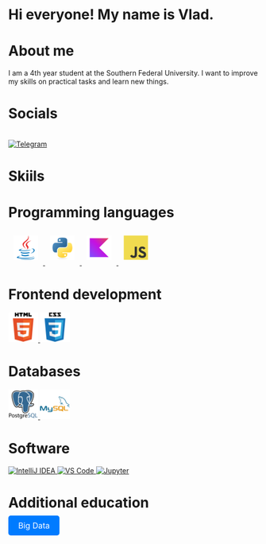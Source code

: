 # Hi everyone! My name is Vlad.
# About me
I am a 4th year student at the Southern Federal University. I want to improve my skills on practical tasks and learn new things.
# Socials 
<br>
<div>
<a href="https://t.me/valesker" target="_blank">
  <img src="https://img.icons8.com/fluency/48/000000/telegram-app.png" alt="Telegram" width="30"/>
</a>
</div>
<h1>Skiils</h1>
<h1>Programming languages</h1>
<div>
 
  <a href="https://www.java.com/" target="_blank" rel="noreferrer">
    <img src="https://raw.githubusercontent.com/devicons/devicon/master/icons/java/java-original.svg" alt="Java" width="50" height="50" style="margin: 10px;"/>
  </a>
   
   <a href="https://www.python.org/" target="_blank" rel="noreferrer">
    <img src="https://raw.githubusercontent.com/devicons/devicon/master/icons/python/python-original.svg" alt="Python" width="50" height="50" style="margin: 10px;"/>
  </a>
  
  <a href="https://kotlinlang.org/" target="_blank" rel="noreferrer">
    <img src="https://raw.githubusercontent.com/devicons/devicon/master/icons/kotlin/kotlin-original.svg" alt="Kotlin" width="50" height="50" style="margin: 10px;"/>
  </a>
  
  <a href="https://developer.mozilla.org/en-US/docs/Web/JavaScript" target="_blank" rel="noreferrer">
    <img src="https://raw.githubusercontent.com/devicons/devicon/master/icons/javascript/javascript-original.svg" alt="JavaScript" width="50" height="50" style="margin: 10px;"/>
  </a>
</div>
<h1>Frontend development</h1>
<div>
  <a href="https://developer.mozilla.org/en-US/docs/Web/HTML" target="_blank" rel="noreferrer">
    <img src="https://raw.githubusercontent.com/devicons/devicon/master/icons/html5/html5-original-wordmark.svg" 
         alt="HTML5" 
         width="60" 
         height="60"
         style="transition: transform 0.3s ease;"
         onmouseover="this.style.transform='scale(1.1)'"
         onmouseout="this.style.transform='scale(1)'"/>
  </a>
  
  <a href="https://developer.mozilla.org/en-US/docs/Web/CSS" target="_blank" rel="noreferrer">
    <img src="https://raw.githubusercontent.com/devicons/devicon/master/icons/css3/css3-original-wordmark.svg" 
         alt="CSS3" 
         width="60" 
         height="60"
         style="transition: transform 0.3s ease;"
         onmouseover="this.style.transform='scale(1.1)'"
         onmouseout="this.style.transform='scale(1)'"/>
  </a>
</div>
<h1>Databases</h1>
<div>
  <a href="https://www.postgresql.org/" target="_blank" rel="noreferrer">
    <img src="https://raw.githubusercontent.com/devicons/devicon/master/icons/postgresql/postgresql-original-wordmark.svg" 
         alt="PostgreSQL" 
         width="60" 
         height="60"
         style="transition: transform 0.3s ease;"
         onmouseover="this.style.transform='scale(1.1)'"
         onmouseout="this.style.transform='scale(1)'"/>
  </a>
  
   <a href="https://www.mysql.com/" target="_blank" rel="noreferrer">
    <img src="https://raw.githubusercontent.com/devicons/devicon/master/icons/mysql/mysql-original-wordmark.svg" 
         alt="MySQL" 
         width="60" 
         height="60"
         style="transition: transform 0.3s ease;"
         onmouseover="this.style.transform='scale(1.1)'"
         onmouseout="this.style.transform='scale(1)'"/>
  </a>
</div>
<h1>Software</h1>
<div>

  <a href="https://www.jetbrains.com/idea/" target="_blank" rel="noreferrer">
    <img src="https://upload.wikimedia.org/wikipedia/commons/9/9c/IntelliJ_IDEA_Icon.svg" 
         alt="IntelliJ IDEA" 
         width="50" 
         height="50"
         style="transition: transform 0.3s ease;"
         onmouseover="this.style.transform='scale(1.1)'"
         onmouseout="this.style.transform='scale(1)'"/>
  </a>
  
  <a href="https://code.visualstudio.com/" target="_blank" rel="noreferrer">
    <img src="https://upload.wikimedia.org/wikipedia/commons/9/9a/Visual_Studio_Code_1.35_icon.svg" 
         alt="VS Code" 
         width="50" 
         height="50"
         style="transition: transform 0.3s ease;"
         onmouseover="this.style.transform='scale(1.1)'"
         onmouseout="this.style.transform='scale(1)'"/>
  </a>
  
  <a href="https://jupyter.org/" target="_blank" rel="noreferrer">
    <img src="https://upload.wikimedia.org/wikipedia/commons/3/38/Jupyter_logo.svg" 
         alt="Jupyter" 
         width="50" 
         height="50"
         style="transition: transform 0.3s ease;"
         onmouseover="this.style.transform='scale(1.1)'"
         onmouseout="this.style.transform='scale(1)'"/>
  </a>
</div>
<h1>Additional education</h1>
<div>
  <a href="https://drive.google.com/file/d/1QTX4N9g9HuIPl1E8ZhiqQf4n0ZplAsrS/view?usp=sharing" 
     target="_blank" 
     style="text-decoration: none; color: #fff; background-color: #007BFF; padding: 10px 20px; border-radius: 5px; font-size: 16px; transition: background-color 0.3s;">
    Big Data
  </a>
</div>
